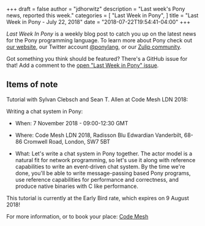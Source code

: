 +++
draft = false
author = "jdhorwitz"
description = "Last week's Pony news, reported this week."
categories = [
    "Last Week in Pony",
]
title = "Last Week in Pony - July 22, 2018"
date = "2018-07-22T19:54:41-04:00"
+++

_Last Week In Pony_ is a weekly blog post to catch you up on the latest news for the Pony programming language. To learn more about Pony check out [our website](https://ponylang.io), our Twitter account [@ponylang](https://twitter.com/ponylang), or our [Zulip community](https://ponylang.zulipchat.com).

Got something you think should be featured? There's a GitHub issue for that! Add a comment to the [open "Last Week in Pony" issue](https://github.com/ponylang/ponylang.github.io/issues?q=is%3Aissue+is%3Aopen+label%3Alast-week-in-pony).
<!--more-->

## Items of note

Tutorial with Sylvan Clebsch and Sean T. Allen at Code Mesh LDN 2018:

Writing a chat system in Pony:

- When: 7 November 2018 - 09:00-12:30 GMT

- Where: Code Mesh LDN 2018, Radisson Blu Edwardian Vanderbilt, 68-86 Cromwell Road, London, SW7 5BT

- What: Let's write a chat system in Pony together. The actor model is a natural fit for network programming, so let's use it along with reference capabilities to write an event-driven chat system. By the time we're done, you'll be able to write message-passing based Pony programs, use reference capabilities for performance and correctness, and produce native binaries with C like performance.

This tutorial is currently at the Early Bird rate, which expires on 9 August 2018!

For more information, or to book your place: [Code Mesh](https://codesync.global/conferences/code-mesh-2018/training)
